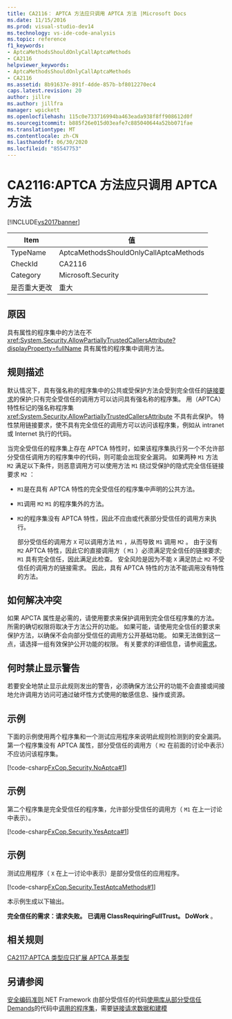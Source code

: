 ```yaml
---
title: CA2116： APTCA 方法应只调用 APTCA 方法 |Microsoft Docs
ms.date: 11/15/2016
ms.prod: visual-studio-dev14
ms.technology: vs-ide-code-analysis
ms.topic: reference
f1_keywords:
- AptcaMethodsShouldOnlyCallAptcaMethods
- CA2116
helpviewer_keywords:
- AptcaMethodsShouldOnlyCallAptcaMethods
- CA2116
ms.assetid: 8b91637e-891f-4dde-857b-bf8012270ec4
caps.latest.revision: 20
author: jillre
ms.author: jillfra
manager: wpickett
ms.openlocfilehash: 115c0e733716994ba463eada938f8ff908612d0f
ms.sourcegitcommit: b885f26e015d03eafe7c885040644a52bb071fae
ms.translationtype: MT
ms.contentlocale: zh-CN
ms.lasthandoff: 06/30/2020
ms.locfileid: "85547753"
---
```

# <a name="ca2116-aptca-methods-should-only-call-aptca-methods"></a>CA2116:APTCA 方法应只调用 APTCA 方法
[!INCLUDE[vs2017banner](../includes/vs2017banner.md)]

|Item|值|
|-|-|
|TypeName|AptcaMethodsShouldOnlyCallAptcaMethods|
|CheckId|CA2116|
|Category|Microsoft.Security|
|是否重大更改|重大|

## <a name="cause"></a>原因
 具有属性的程序集中的方法在不 <xref:System.Security.AllowPartiallyTrustedCallersAttribute?displayProperty=fullName> 具有属性的程序集中调用方法。

## <a name="rule-description"></a>规则描述
 默认情况下，具有强名称的程序集中的公共或受保护方法会受到完全信任的[链接要求](https://msdn.microsoft.com/library/a33fd5f9-2de9-4653-a4f0-d9df25082c4d)的保护;只有完全受信任的调用方可以访问具有强名称的程序集。 用（APTCA）特性标记的强名称程序集 <xref:System.Security.AllowPartiallyTrustedCallersAttribute> 不具有此保护。 特性禁用链接要求，使不具有完全信任的调用方可以访问该程序集，例如从 intranet 或 Internet 执行的代码。

 当完全受信任的程序集上存在 APTCA 特性时，如果该程序集执行另一个不允许部分受信任调用方的程序集中的代码，则可能会出现安全漏洞。 如果两种 `M1` 方法 `M2` 满足以下条件，则恶意调用方可以使用方法 `M1` 绕过受保护的隐式完全信任链接要求 `M2` ：

- `M1`是在具有 APTCA 特性的完全受信任的程序集中声明的公共方法。

- `M1`调用 `M2` `M1` 的程序集外的方法。

- `M2`的程序集没有 APTCA 特性，因此不应由或代表部分受信任的调用方来执行。

  部分受信任的调用方 `X` 可以调用方法 `M1` ，从而导致 `M1` 调用 `M2` 。 由于没有 `M2` APTCA 特性，因此它的直接调用方（ `M1` ）必须满足完全信任的链接要求; `M1` 具有完全信任，因此满足此检查。 安全风险是因为不能 `X` 满足防止 `M2` 不受信任的调用方的链接需求。 因此，具有 APTCA 特性的方法不能调用没有特性的方法。

## <a name="how-to-fix-violations"></a>如何解决冲突
 如果 APCTA 属性是必需的，请使用要求来保护调用到完全信任程序集的方法。 所需的确切权限将取决于方法公开的功能。 如果可能，请使用完全信任的要求来保护方法，以确保不会向部分受信任的调用方公开基础功能。 如果无法做到这一点，请选择一组有效保护公开功能的权限。 有关要求的详细信息，请参阅[需求](https://msdn.microsoft.com/e5283e28-2366-4519-b27d-ef5c1ddc1f48)。

## <a name="when-to-suppress-warnings"></a>何时禁止显示警告
 若要安全地禁止显示此规则发出的警告，必须确保方法公开的功能不会直接或间接地允许调用方访问可通过破坏性方式使用的敏感信息、操作或资源。

## <a name="example"></a>示例
 下面的示例使用两个程序集和一个测试应用程序来说明此规则检测到的安全漏洞。 第一个程序集没有 APTCA 属性，部分受信任的调用方（ `M2` 在前面的讨论中表示）不应访问该程序集。

 [!code-csharp[FxCop.Security.NoAptca#1](../snippets/csharp/VS_Snippets_CodeAnalysis/FxCop.Security.NoAptca/cs/FxCop.Security.NoAptca.cs#1)]

## <a name="example"></a>示例
 第二个程序集是完全受信任的程序集，允许部分受信任的调用方（ `M1` 在上一讨论中表示）。

 [!code-csharp[FxCop.Security.YesAptca#1](../snippets/csharp/VS_Snippets_CodeAnalysis/FxCop.Security.YesAptca/cs/FxCop.Security.YesAptca.cs#1)]

## <a name="example"></a>示例
 测试应用程序（ `X` 在上一讨论中表示）是部分受信任的应用程序。

 [!code-csharp[FxCop.Security.TestAptcaMethods#1](../snippets/csharp/VS_Snippets_CodeAnalysis/FxCop.Security.TestAptcaMethods/cs/FxCop.Security.TestAptcaMethods.cs#1)]

 本示例生成以下输出。

 **完全信任的需求：请求失败。** 
**已调用 ClassRequiringFullTrust。 DoWork** 。
## <a name="related-rules"></a>相关规则
 [CA2117:APTCA 类型应只扩展 APTCA 基类型](../code-quality/ca2117-aptca-types-should-only-extend-aptca-base-types.md)

## <a name="see-also"></a>另请参阅
 [安全编码准则](https://msdn.microsoft.com/library/4f882d94-262b-4494-b0a6-ba9ba1f5f177).NET Framework 由部分受信任的代码[使用库从部分受信任](https://msdn.microsoft.com/library/dd66cd4c-b087-415f-9c3e-94e3a1835f74) [Demands](https://msdn.microsoft.com/e5283e28-2366-4519-b27d-ef5c1ddc1f48)的代码中[调用的程序集](https://msdn.microsoft.com/a417fcd4-d3ca-4884-a308-3a1a080eac8d)，需要[链接请求](https://msdn.microsoft.com/library/a33fd5f9-2de9-4653-a4f0-d9df25082c4d)[数据和建模](https://msdn.microsoft.com/library/8c37635d-e2c1-4b64-a258-61d9e87405e6)
